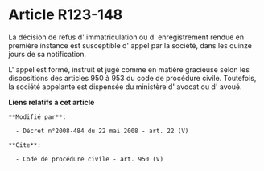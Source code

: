 # Article R123-148

La décision de refus d' immatriculation ou d' enregistrement rendue en première instance est susceptible d' appel par la
société, dans les quinze jours de sa notification. 

L' appel est formé, instruit et jugé comme en matière gracieuse selon les dispositions des articles 950 à 953 du code de
procédure civile. Toutefois, la société appelante est dispensée du ministère d' avocat ou d' avoué.

**Liens relatifs à cet article**

	**Modifié par**:

	  - Décret n°2008-484 du 22 mai 2008 - art. 22 (V)

	**Cite**:

	  - Code de procédure civile - art. 950 (V)
